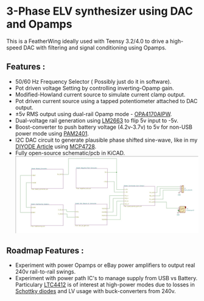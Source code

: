 # 3-Phase ELV synthesizer using DAC and Opamps

This is a FeatherWing ideally used with Teensy 3.2/4.0 to drive a high-speed DAC with 
filtering and signal conditioning using Opamps.

## Features :
- 50/60 Hz Frequency Selector ( Possibly just do it in software).
- Pot driven voltage Setting by controlling inverting-Opamp gain.
- Modified-Howland current source to simulate current clamp output.
- Pot driven current source using a tapped potentiometer attached to DAC output.
- ±5v RMS output using dual-rail Opamp mode - [OPA4170AIPW](https://au.element14.com/texas-instruments/opa4170aipw/op-amp-quad-rro-1mhz-14tssop/dp/2095843).
- Dual-voltage rail generation using [LM2663](https://au.element14.com/texas-instruments/lm2663mx-nopb/dc-dc-charge-pump-inverting-soic/dp/3008264) to flip 5v input to -5v.
- Boost-converter to push battery voltage (4.2v-3.7v) to 5v for non-USB power mode using [PAM2401](https://au.mouser.com/datasheet/2/115/PAM2401-347378.pdf).
- I2C DAC circuit to generate plausible phase shifted sine-wave, like in my [DIYODE 
Article](https://diyodemag.com/features/safe_3-phase_generator) using [MCP4728](https://au.element14.com/microchip/mcp4728-e-un/ic-dac-12bit-quad-10msop/dp/1800217).
- Fully open-source schematic/pcb in KiCAD.
![Schematic Screenshot](https://raw.githubusercontent.com/whatnick/Tph_Synth_Featherwing/master/doc/block_schematic.JPG)


## Roadmap Features :
- Experiment with power Opamps or eBay power amplifiers to output real 240v rail-to-rail swings.
- Experiment with power path IC's to manage supply from USB vs Battery. Particulary [LTC4412](https://www.analog.com/media/en/technical-documentation/data-sheets/4412fb.pdf) is of interest at high-power modes due to losses in [Schottky diodes](https://www.analog.com/media/en/technical-documentation/product-information/Battery_Management_Soulutions_PowerPath.pdf) and LV usage with buck-converters from 240v.

